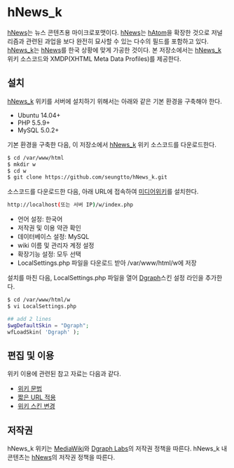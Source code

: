 # hNews_k

[hNews](http://microformats.org/wiki/hnews)는 뉴스 콘텐츠용 마이크로포맷이다.
[hNews](http://microformats.org/wiki/hnews)는 [hAtom](http://microformats.org/wiki/hAtom)을 확장한 것으로 저널리즘과 관련된 과업을 보다 완전히 묘사할 수 있는 다수의 필드를 포함하고 있다.
[hNews_k](http://gemenon.snu.ac.kr:8888/wiki/Main_Page)는 [hNews](http://microformats.org/wiki/hnews)를 한국 상황에 맞게 가공한 것이다.
본 저장소에서는 [hNews_k](http://gemenon.snu.ac.kr:8888/wiki/Main_Page) 위키 소스코드와 XMDP(XHTML Meta Data Profiles)를 제공한다.


## 설치

[hNews_k](http://gemenon.snu.ac.kr:8888/wiki/Main_Page) 위키를 서버에 설치하기 위해서는 아래와 같은 기본 환경을 구축해야 한다.
 * Ubuntu 14.04+
 * PHP 5.5.9+
 * MySQL 5.0.2+

기본 환경을 구축한 다음, 이 저장소에서 [hNews_k](http://gemenon.snu.ac.kr:8888/wiki/Main_Page) 위키 소스코드를 다운로드한다.

```bash
$ cd /var/www/html
$ mkdir w
$ cd w
$ git clone https://github.com/seungtto/hNews_k.git
```

소스코드를 다운로드한 다음, 아래 URL에 접속하여 [미디어위키](https://www.mediawiki.org/)를 설치한다.
```bash
http://localhost(또는 서버 IP)/w/index.php
```
 * 언어 설정: 한국어
 * 저작권 및 이용 약관 확인
 * 데이터베이스 설정: MySQL
 * wiki 이름 및 관리자 계정 설정
 * 확장기능 설정: 모두 선택
 * LocalSettings.php 파일을 다운로드 받아 /var/www/html/w에 저장

설치를 마친 다음, LocalSettings.php 파일을 열어 [Dgraph](https://www.mediawiki.org/wiki/Skin:Dgraph)스킨 설정 라인을 추가한다.

```bash
$ cd /var/www/html/w
$ vi LocalSettings.php
```

```php
## add 2 lines
$wgDefaultSkin = "Dgraph";
wfLoadSkin( 'Dgraph' );
```


## 편집 및 이용

위키 이용에 관련된 참고 자료는 다음과 같다.
 * [위키 문법](https://ko.wikipedia.org/wiki/%EC%9C%84%ED%82%A4%EB%B0%B1%EA%B3%BC:%EC%9C%84%ED%82%A4_%EB%AC%B8%EB%B2%95)
 * [짧은 URL 적용](http://zetawiki.com/wiki/%EB%AF%B8%EB%94%94%EC%96%B4%EC%9C%84%ED%82%A4_%EA%B0%84%ED%8E%B8URL_%EC%A0%81%EC%9A%A9)
 * [위키 스킨 변경](https://www.mediawiki.org/wiki/Category:All_skins)

 
## 저작권

hNews_k 위키는 [MediaWiki](https://www.mediawiki.org/)와 [Dgraph Labs](https://dgraph.io/)의 저작권 정책을 따른다.
hNews_k 내 콘텐츠는 [hNews](http://microformats.org/wiki/hnews)의 저작권 정책을 따른다.
